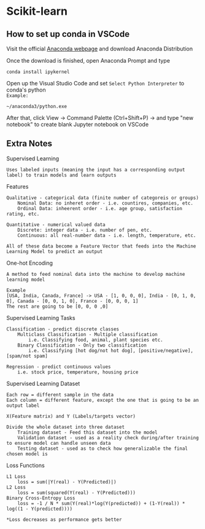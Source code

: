 # Scikit-learn

## How to set up conda in VSCode

Visit the official [Anaconda webpage](https://www.anaconda.com/) and download Anaconda Distribution

Once the download is finished, open Anaconda Prompt and type
```
conda install ipykernel
```

Open up the Visual Studio Code and set `Select Python Interpreter` to conda's python  
`Example:`
```
~/anaconda3/python.exe
```

After that, click View -> Command Palette (Ctrl+Shift+P) -> and type "new notebook"
to create blank Jupyter notebook on VSCode

## Extra Notes

Supervised Learning  
```
Uses labeled inputs (meaning the input has a corresponding output label) to train models and learn outputs
```
Features
```
Qualitative - categorical data (finite number of categoreis or groups)
    Nominal Data: no inheret order - i.e. countires, companies, etc.
    Ordinal Data: inheerent order - i.e. age group, satisfaction rating, etc.

Quantitative - numerical valued data
    Discrete: integer data - i.e. number of pen, etc.
    Continuous: all real-number data - i.e. length, temperature, etc.

All of these data become a Feature Vector that feeds into the Machine Learning Model to predict an output
```

One-hot Encoding
```
A method to feed nominal data into the machine to develop machine learning model

Example
[USA, India, Canada, France] -> USA - [1, 0, 0, 0], India - [0, 1, 0, 0], Canada - [0, 0, 1, 0], France - [0, 0, 0, 1]
The rest are going to be [0, 0, 0 ,0]
```

Supervised Learning Tasks
```
Classification - predict discrete classes
    Multiclass Classification - Multiple classification
        i.e. Classifying food, animal, plant species etc.
    Binary Classification - Only two classification
        i.e. Classifying [hot dog/not hot dog], [positive/negative], [spam/not spam]

Regression - predict continuous values
    i.e. stock price, temperature, housing price
```

Supervised Learning Dataset
```
Each row = different sample in the data
Each column = different feature, except the one that is going to be an output label

X(Feature matrix) and Y (Labels/targets vector)

Divide the whole dataset into three dataset
    Training dataset - Feed this dataset into the model
    Validation dataset - used as a reality check during/after training to ensure model can handle unseen data
    Testing dataset - used as to check how generalizable the final chosen model is
```

Loss Functions
```
L1 Loss
    loss = sum(|Y(real) - Y(Predicted)|)
L2 Loss
    loss = sum(squared(Y(real) - Y(Predicted)))
Binary Cross-Entropy Loss
    loss = -1 / N * sum(Y(real)*log(Y(predicted)) + (1-Y(real)) * log((1 - Y(predicted))))

*Loss decreases as performance gets better
```